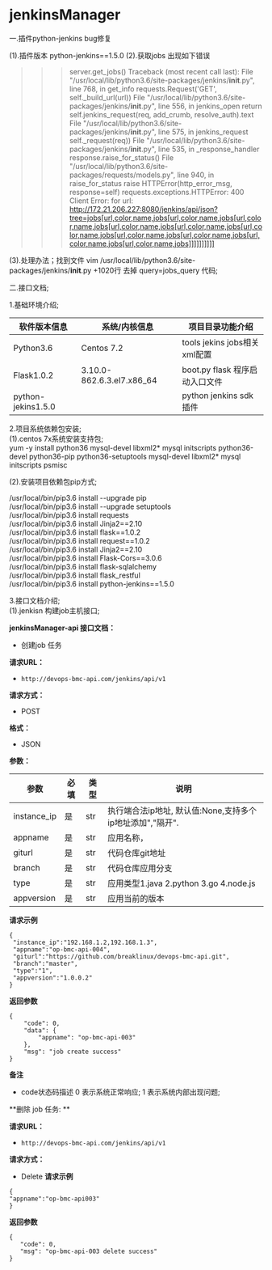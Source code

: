 # jenkinsManager
一.插件python-jenkins bug修复

(1).插件版本 python-jenkins==1.5.0
(2).获取jobs 出现如下错误
>>> server.get_jobs() 
Traceback (most recent call last):
  File "/usr/local/lib/python3.6/site-packages/jenkins/__init__.py", line 768, in get_info
    requests.Request('GET', self._build_url(url))
  File "/usr/local/lib/python3.6/site-packages/jenkins/__init__.py", line 556, in jenkins_open
    return self.jenkins_request(req, add_crumb, resolve_auth).text
  File "/usr/local/lib/python3.6/site-packages/jenkins/__init__.py", line 575, in jenkins_request
    self._request(req))
  File "/usr/local/lib/python3.6/site-packages/jenkins/__init__.py", line 535, in _response_handler
    response.raise_for_status()
  File "/usr/local/lib/python3.6/site-packages/requests/models.py", line 940, in raise_for_status
    raise HTTPError(http_error_msg, response=self)
requests.exceptions.HTTPError: 400 Client Error:  for url: http://172.21.206.227:8080/jenkins/api/json?tree=jobs[url,color,name,jobs[url,color,name,jobs[url,color,name,jobs[url,color,name,jobs[url,color,name,jobs[url,color,name,jobs[url,color,name,jobs[url,color,name,jobs[url,color,name,jobs[url,color,name,jobs]]]]]]]]]]

(3).处理办法；找到文件
vim /usr/local/lib/python3.6/site-packages/jenkins/__init__.py  +1020行 去掉 query=jobs_query 代码;

               
二.接口文档;

1.基础环境介绍;

   软件版本信息  |系统/内核信息 |项目目录功能介绍
  -|-|-
  Python3.6     |Centos 7.2 | tools jekins jobs相关xml配置
  Flask1.0.2    |3.10.0-862.6.3.el7.x86_64  |boot.py flask 程序启动入口文件
  python-jekins1.5.0   |           | python jenkins sdk 插件


2.项目系统依赖包安装;  
  (1).centos 7x系统安装支持包;  
   yum -y install python36 mysql-devel libxml2* mysql initscripts python36-devel python36-pip python36-setuptools mysql-devel libxml2*      mysql initscripts psmisc  
   
   
   (2).安装项目依赖包pip方式;  
   
   /usr/local/bin/pip3.6 install --upgrade pip  
   /usr/local/bin/pip3.6 install --upgrade setuptools  
   /usr/local/bin/pip3.6 install requests  
   /usr/local/bin/pip3.6 install Jinja2==2.10  
   /usr/local/bin/pip3.6 install flask==1.0.2  
    /usr/local/bin/pip3.6 install request==1.0.2  
    /usr/local/bin/pip3.6 install Jinja2==2.10  
    /usr/local/bin/pip3.6 install Flask-Cors==3.0.6  
    /usr/local/bin/pip3.6 install flask-sqlalchemy  
    /usr/local/bin/pip3.6 install flask_restful  
    /usr/local/bin/pip3.6 install  python-jenkins==1.5.0
    
3.接口文档介绍;  
(1).jenkisn 构建job主机接口;  

**jenkinsManager-api 接口文档：** 

- 创建job 任务

**请求URL：** 
- ` http://devops-bmc-api.com/jenkins/api/v1 `
  
**请求方式：**
- POST  

**格式：**  
- JSON  

**参数：** 

|参数   |必填   |类型   |说明   |
| ------------  | ------------ | ------------ | ------------ |
| instance_ip    |是   |str   |执行端合法ip地址, 默认值:None,支持多个ip地址添加","隔开".
| appname       |是   |str    |应用名称，
| giturl        |是   |str    |代码仓库git地址
| branch        |是   |str    |代码仓库应用分支
| type          |是   |str    |应用类型1.java 2.python 3.go 4.node.js
| appversion    |是   |str    |应用当前的版本
 **请求示例**
```
{
 "instance_ip":"192.168.1.2,192.168.1.3",  	 
 "appname":"op-bmc-api-004",
 "giturl":"https://github.com/breaklinux/devops-bmc-api.git",
 "branch":"master",
 "type":"1",
 "appversion":"1.0.0.2"
}
```
 **返回参数**
```
{
    "code": 0,
    "data": {
        "appname": "op-bmc-api-003"
    },
    "msg": "job create success"
}
```

 **备注** 

- code状态码描述
  0 表示系统正常响应;
  1 表示系统内部出现问题;  
 
**删除 job 任务: **

**请求URL：** 
- `http://devops-bmc-api.com/jenkins/api/v1 `
  
**请求方式：**
- Delete 
 **请求示例**
 ```
{
 "appname":"op-bmc-api003"
 }
```
 **返回参数**
 ```
{
    "code": 0,
    "msg": "op-bmc-api-003 delete success"
}
```
